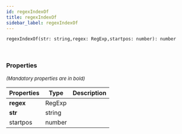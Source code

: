 ```yaml
---
id: regexIndexOf
title: regexIndexOf
sidebar_label: regexIndexOf
---
```


```tsx
regexIndexOf(str: string,regex: RegExp,startpos: number): number
```
<br/>



### Properties

<font size="2"><i>(Mandatory properties are in bold)</i></font>

| Properties | Type | Description |
| --------- | ---- | ----------- |
| **regex** | RegExp |  |
| **str** | string |  |
| startpos | number |  |
